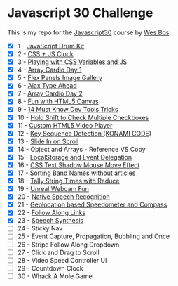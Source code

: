 # Javascript 30 Challenge
This is my repo for the [Javascript30](https://javascript30.com/) course by [Wes Bos](https://github.com/wesbos).

- [x] 1 - [JavaScript Drum Kit](https://github.com/forral/javascript30-challenge/tree/master/01-js-drum-kit)
- [x] 2 - [CSS + JS Clock](https://github.com/forral/javascript30-challenge/tree/master/02-css-js-clock)
- [x] 3 - [Playing with CSS Variables and JS](https://github.com/forral/javascript30-challenge/tree/master/03-playing-css-variables-js)
- [x] 4 - [Array Cardio Day 1](https://github.com/forral/javascript30-challenge/tree/master/04-array-cardio-day-1)
- [x] 5 - [Flex Panels Image Gallery](https://github.com/forral/javascript30-challenge/blob/master/05-flex-panels-image-gallery/index.html)
- [x] 6 - [Ajax Type Ahead](https://github.com/forral/javascript30-challenge/tree/master/06-ajax-type-ahead)
- [x] 7 - [Array Cardio Day 2](https://github.com/forral/javascript30-challenge/tree/master/07-array-cardio-day-2)
- [x] 8 - [Fun with HTML5 Canvas](https://github.com/forral/javascript30-challenge/tree/master/08-fun-with-html5-canvas)
- [x] 9 - [14 Must Know Dev Tools Tricks](https://github.com/forral/javascript30-challenge/tree/master/09-14-must-know-dev-tools-tricks)
- [x] 10 - [Hold Shift to Check Multiple Checkboxes](https://github.com/forral/javascript30-challenge/tree/master/10-hold-shift-to-check-multiple-checkboxes)
- [x] 11 - [Custom HTML5 Video Player](https://github.com/forral/javascript30-challenge/tree/master/11-custom-html5-video-player)
- [x] 12 - [Key Sequence Detection (KONAMI CODE)](https://github.com/forral/javascript30-challenge/tree/master/12-key-sequence-detection)
- [x] 13 - [Slide In on Scroll](https://github.com/forral/javascript30-challenge/tree/master/13-slide-in-on-scroll)
- [x] 14 - Object and Arrays - Reference VS Copy
- [x] 15 - [LocalStorage and Event Delegation](https://github.com/forral/javascript30-challenge/tree/master/15-localstorage-and-event-delegation)
- [x] 16 - [CSS Text Shadow Mouse Move Effect](https://github.com/forral/javascript30-challenge/tree/master/16-mouse-move-shadow)
- [x] 17 - [Sorting Band Names without articles](https://github.com/forral/javascript30-challenge/tree/master/17-sort-without-articles)
- [x] 18 - [Tally String Times with Reduce](https://github.com/forral/javascript30-challenge/tree/master/18-tally-string-times-with-reduce)
- [x] 19 - [Unreal Webcam Fun](https://github.com/forral/javascript30-challenge/tree/master/19-unreal-webcam-fun)
- [x] 20 - [Native Speech Recognition](https://github.com/forral/javascript30-challenge/tree/master/20-native-speech-recognition)
- [x] 21 - [Geolocation based Speedometer and Compass](https://github.com/forral/javascript30-challenge/tree/master/21-geolocation-based-speedometer-compass)
- [x] 22 - [Follow Along Links](https://github.com/forral/javascript30-challenge/tree/master/22-follow-along-links)
- [x] 23 - [Speech Synthesis](https://github.com/forral/javascript30-challenge/tree/master/23-speech-synthesis)
- [ ] 24 - Sticky Nav
- [ ] 25 - Event Capture, Propagation, Bubbling and Once
- [ ] 26 - Stripe Follow Along Dropdown
- [ ] 27 - Click and Drag to Scroll
- [ ] 28 - Video Speed Controller UI
- [ ] 29 - Countdown Clock
- [ ] 30 - Whack A Mole Game